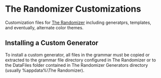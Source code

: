 # The Randomizer Customizations
Customization files for [The Randomizer](https://github.com/melance/TheRandomizer) including generatprs, templates, and eventually, alternate color themes.

## Installing a Custom Generator
To install a custom generator, all files in the grammar must be copied or extracted to the grammar file directory configured in The Randomizer or to the DataFiles folder contained in The Randomizer Generators directory (usually %appdata%\The Randomizer).
